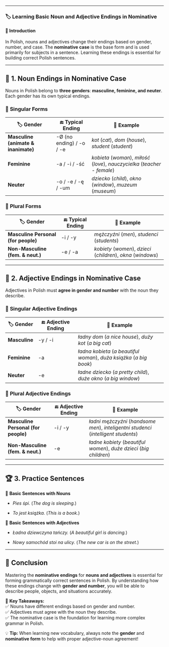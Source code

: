 
---
### 🏷 **Learning Basic Noun and Adjective Endings in Nominative**

#### 📌 **Introduction**

In Polish, nouns and adjectives change their endings based on gender, number, and case. The **nominative case** is the base form and is used primarily for subjects in a sentence. Learning these endings is essential for building correct Polish sentences.

---

## 📖 **1. Noun Endings in Nominative Case**

Nouns in Polish belong to **three genders**: **masculine, feminine, and neuter**. Each gender has its own typical endings.

### 🔹 **Singular Forms**

|🏷 **Gender**|🔚 **Typical Ending**|📝 **Example**|
|---|---|---|
|**Masculine (animate & inanimate)**|-Ø (no ending) / -o / -e|_kot_ (_cat_), _dom_ (_house_), _student_ (_student_)|
|**Feminine**|-a / -i / -ść|_kobieta_ (_woman_), _miłość_ (_love_), _nauczycielka_ (_teacher - female_)|
|**Neuter**|-o / -e / -ę / -um|_dziecko_ (_child_), _okno_ (_window_), _muzeum_ (_museum_)|

### 🔹 **Plural Forms**

|🏷 **Gender**|🔚 **Typical Ending**|📝 **Example**|
|---|---|---|
|**Masculine Personal (for people)**|-i / -y|_mężczyźni_ (_men_), _studenci_ (_students_)|
|**Non-Masculine (fem. & neut.)**|-e / -a|_kobiety_ (_women_), _dzieci_ (_children_), _okna_ (_windows_)|

---

## 🎨 **2. Adjective Endings in Nominative Case**

Adjectives in Polish must **agree in gender and number** with the noun they describe.

### 🔹 **Singular Adjective Endings**

|🏷 **Gender**|🔚 **Adjective Ending**|📝 **Example**|
|---|---|---|
|**Masculine**|-y / -i|_ładny dom_ (_a nice house_), _duży kot_ (_a big cat_)|
|**Feminine**|-a|_ładna kobieta_ (_a beautiful woman_), _duża książka_ (_a big book_)|
|**Neuter**|-e|_ładne dziecko_ (_a pretty child_), _duże okno_ (_a big window_)|

### 🔹 **Plural Adjective Endings**

|🏷 **Gender**|🔚 **Adjective Ending**|📝 **Example**|
|---|---|---|
|**Masculine Personal (for people)**|-i / -y|_ładni mężczyźni_ (_handsome men_), _inteligentni studenci_ (_intelligent students_)|
|**Non-Masculine (fem. & neut.)**|-e|_ładne kobiety_ (_beautiful women_), _duże dzieci_ (_big children_)|

---

## 🏆 **3. Practice Sentences**

🔹 **Basic Sentences with Nouns**

- _Pies śpi._ (_The dog is sleeping._)
    
- _To jest książka._ (_This is a book._)
    

🔹 **Basic Sentences with Adjectives**

- _Ładna dziewczyna tańczy._ (_A beautiful girl is dancing._)
    
- _Nowy samochód stoi na ulicy._ (_The new car is on the street._)
    

---

## 🏁 **Conclusion**

Mastering the **nominative endings** for **nouns and adjectives** is essential for forming grammatically correct sentences in Polish. By understanding how these endings change with **gender and number**, you will be able to describe people, objects, and situations accurately.

🎯 **Key Takeaways:**  
✅ Nouns have different endings based on gender and number.  
✅ Adjectives must agree with the noun they describe.  
✅ The nominative case is the foundation for learning more complex grammar in Polish.

💡 **Tip:** When learning new vocabulary, always note the **gender** and **nominative form** to help with proper adjective-noun agreement!